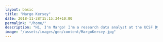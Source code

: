 ```yaml
---
layout: basic
title: "Margo Kersey"
date: 2018-11-28T15:15:34+10:00
permalink: "/home/"
description: "Hi, I'm Margo! I'm a research data analyst at the UCSF Dyslexia Center in San Francisco, CA."
image: "/assets/images/gen/content/MargoKersey.jpg"
---
```



